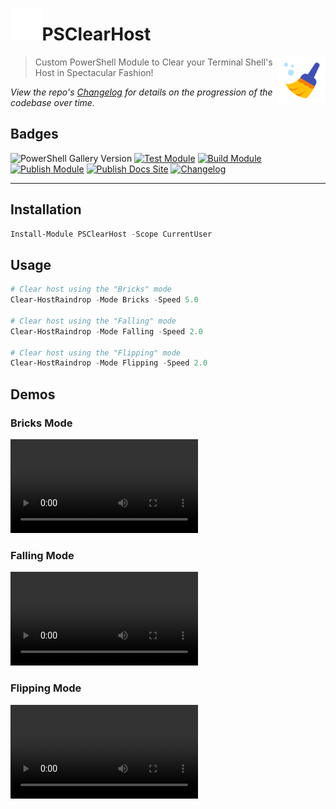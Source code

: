<span><img src="./Assets/img/powershell_500px.png" height="10%" width="10%" align=left /><h1>PSClearHost</h1><img src="./Assets/logo.png" height="15%" width="15%" align=right /></span>

> Custom PowerShell Module to Clear your Terminal Shell's Host in Spectacular Fashion!

*View the repo's [Changelog](CHANGELOG.md) for details on the progression of the codebase over time.*

## Badges

![PowerShell Gallery Version](https://img.shields.io/powershellgallery/v/PSEdgeKeywords?color=0092ff&label=PowerShell%20Gallery&logoColor=0092ff)
[![Test Module](https://github.com/jimbrig/PSClearHost/actions/workflows/test.yml/badge.svg)](https://github.com/jimbrig/PSClearHost/actions/workflows/test.yml)
[![Build Module](https://github.com/jimbrig/PSClearHost/actions/workflows/build.yml/badge.svg?branch=develop)](https://github.com/jimbrig/PSClearHost/actions/workflows/build.yml)
[![Publish Module](https://github.com/jimbrig/PSClearHost/actions/workflows/publish.yml/badge.svg)](https://github.com/jimbrig/PSClearHost/actions/workflows/publish.yml)
[![Publish Docs Site](https://github.com/jimbrig/PSClearHost/actions/workflows/mkdocs.yml/badge.svg)](https://github.com/jimbrig/PSClearHost/actions/workflows/mkdocs.yml)
[![Changelog](https://github.com/jimbrig/PSClearHost/actions/workflows/changelog.yml/badge.svg)](https://github.com/jimbrig/PSClearHost/actions/workflows/changelog.yml)


***

## Installation

```powershell
Install-Module PSClearHost -Scope CurrentUser
```

## Usage

```powershell
# Clear host using the "Bricks" mode
Clear-HostRaindrop -Mode Bricks -Speed 5.0

# Clear host using the "Falling" mode
Clear-HostRaindrop -Mode Falling -Speed 2.0

# Clear host using the "Flipping" mode
Clear-HostRaindrop -Mode Flipping -Speed 2.0
```

## Demos

### Bricks Mode

![](./Assets/demo/Bricks-Demo.mp4)

### Falling Mode

![](./Assets/demo/Falling-Demo.mp4)

### Flipping Mode

![](./Assets/demo/Flipping-Demo.mp4)
